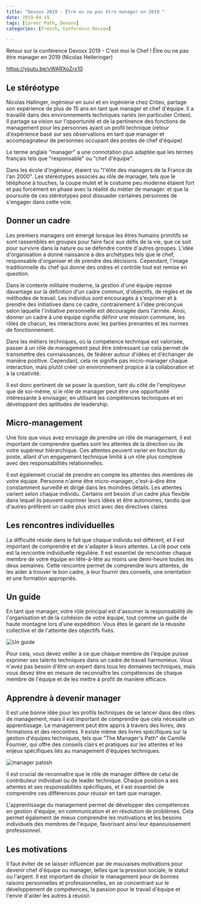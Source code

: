 ```yaml
---
title: "Devoxx 2019 - Être ou ne pas être manager en 2019 "
date: 2019-04-19
tags: [Career Path, Devoxx]
categories: [French, Conference Review]

---
```


Retour sur la conférence Devoxx 2019 - C'est moi le Chef ! Être ou ne pas être manager en 2019 (Nicolas Helleringer)

https://youtu.be/vWARXoZrx10

## Le stéréotype

Nicolas Hallinger, ingénieur en suivi et en ingénierie chez Criteo, partage son expérience de plus de 15 ans en tant que manager et chef d'équipe. Il a travaillé dans des environnements techniques variés (en particulier Criteo). Il partage sa vision sur l'opportunité et de la pertinence des fonctions de management pour les personnes ayant un profil technique (retour d'expérience basé sur ses observations en tant que manager et accompagnateur de personnes occupant des postes de chef d'équipe)

Le terme anglais "manager" a une connotation plus adaptée que les termes français tels que "responsable" ou "chef d'équipe". 

Dans les école d'ingénieur, étaient vu "l'élite des managers de la France de l'an 2000". Les stéréotypes associés au rôle de manager, tels que le téléphone à touches, la coupe mulet et le costume peu moderne étaient fort et pas forcément en phase avec la réalité du métier de manager. et que la poursuite de ces stéréotypes peut dissuader certaines personnes de s'engager dans cette voie.



## Donner un cadre

Les premiers managers ont émergé lorsque les êtres humains primitifs se sont rassemblés en groupes pour faire face aux défis de la vie, que ce soit pour survivre dans la nature ou se défendre contre d'autres groupes. L'idée d'organisation a donné naissance à des archétypes tels que le chef, responsable d'organiser et de prendre des décisions. Cependant, l'image traditionnelle du chef qui donne des ordres et contrôle tout est remise en question.

Dans le contexte militaire moderne, la gestion d'une équipe repose davantage sur la définition d'un cadre commun, d'objectifs, de règles et de méthodes de travail. Les individus sont encouragés à s'exprimer et à prendre des initiatives dans ce cadre, contrairement à l'idée préconçue selon laquelle l'initiative personnelle est découragée dans l'armée. Ainsi, donner un cadre à une équipe signifie définir une mission commune, les rôles de chacun, les interactions avec les parties prenantes et les normes de fonctionnement.

Dans les métiers techniques, où la compétence technique est valorisée, passer à un rôle de management peut être intéressant car cela permet de transmettre des connaissances, de fédérer autour d'idées et d'échanger de manière positive. Cependant, cela ne signifie pas micro-manager chaque interaction, mais plutôt créer un environnement propice à la collaboration et à la créativité.

Il est donc pertinent de se poser la question, tant du côté de l'employeur que de soi-même, si le rôle de manager peut être une opportunité intéressante à envisager, en utilisant les compétences techniques et en développant des aptitudes de leadership.

## Micro-management

Une fois que vous avez envisagé de prendre un rôle de management, il est important de comprendre quelles sont les attentes de la direction ou de votre supérieur hiérarchique. Ces attentes peuvent varier en fonction du poste, allant d'un engagement technique limité à un rôle plus complexe avec des responsabilités relationnelles.

Il est également crucial de prendre en compte les attentes des membres de votre équipe. Personne n'aime être micro-manager, c'est-à-dire être constamment surveillé et dirigé dans les moindres détails. Les attentes varient selon chaque individu. Certains ont besoin d'un cadre plus flexible dans lequel ils peuvent exprimer leurs idées et être autonomes, tandis que d'autres préfèrent un cadre plus strict avec des directives claires.


## Les rencontres individuelles

La difficulté réside dans le fait que chaque individu est différent, et il est important de comprendre et de s'adapter à leurs attentes. La clé pour cela est la rencontre individuelle régulière. Il est essentiel de rencontrer chaque membre de votre équipe en tête-à-tête au moins une demi-heure toutes les deux semaines. Cette rencontre permet de comprendre leurs attentes, de les aider à trouver le bon cadre, à leur fournir des conseils, une orientation et une formation appropriés.

## Un guide 

En tant que manager, votre rôle principal est d'assumer la responsabilité de l'organisation et de la cohésion de votre équipe, tout comme un guide de haute montagne lors d'une expédition. Vous êtes le garant de la réussite collective et de l'atteinte des objectifs fixés.

![Un guide](/blog/press-review/2019-04-19/guide.png)

Pour cela, vous devez veiller à ce que chaque membre de l'équipe puisse exprimer ses talents techniques dans un cadre de travail harmonieux. Vous n'avez pas besoin d'être un expert dans tous les domaines techniques, mais vous devez être en mesure de reconnaître les compétences de chaque membre de l'équipe et de les mettre à profit de manière efficace.

## Apprendre à devenir manager

Il est une bonne idée pour les profils techniques de se lancer dans des rôles de management, mais il est important de comprendre que cela nécessite un apprentissage. Le management peut être appris à travers des livres, des formations et des rencontres. Il existe même des livres spécifiques sur la gestion d'équipes techniques, tels que "The Manager's Path" de Camille Fournier, qui offre des conseils clairs et pratiques sur les attentes et les enjeux spécifiques liés au management d'équipes techniques.

![manager patssh](/blog/press-review/2019-04-19/manager-path.png)


Il est crucial de reconnaître que le rôle de manager diffère de celui de contributeur individuel ou de leader technique. Chaque position a ses attentes et ses responsabilités spécifiques, et il est essentiel de comprendre ces différences pour réussir en tant que manager.

L'apprentissage du management permet de développer des compétences en gestion d'équipe, en communication et en résolution de problèmes. Cela permet également de mieux comprendre les motivations et les besoins individuels des membres de l'équipe, favorisant ainsi leur épanouissement professionnel.

## Les motivations

Il faut éviter de se laisser influencer par de mauvaises motivations pour devenir chef d'équipe ou manager, telles que la pression sociale, le statut ou l'argent. Il est important de choisir le management pour de bonnes raisons personnelles et professionnelles, en se concentrant sur le développement de compétences, la passion pour le travail d'équipe et l'envie d'aider les autres à réussir.